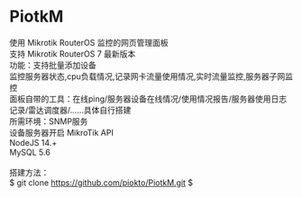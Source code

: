 # PiotkM
使用 Mikrotik RouterOS 监控的网页管理面板 
<br>
支持 Mikrotik RouterOS 7 最新版本
<br>
功能：支持批量添加设备 
<br>
     监控服务器状态,cpu负载情况,记录网卡流量使用情况,实时流量监控,服务器子网监控
     <br>
     面板自带的工具：在线ping/服务器设备在线情况/使用情况报告/服务器使用日志记录/雷达调度器/......具体自行搭建
     <br>
所需环境：SNMP服务
        <br>
         设备服务器开启 MikroTik API 
         <br>
         NodeJS 14.+
         <br>
         MySQL 5.6    
         <br>
搭建方法：         
$ git clone https://github.com/piokto/PiotkM.git $


         
     

